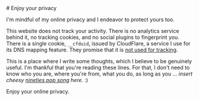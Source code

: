 <div class="greeting">
# Enjoy your privacy

</div>
<div id="post">

I'm mindful of my online privacy and I endeavor to protect yours too.

This website does not track your activity. There is no analytics service behind it, no tracking cookies, and no social plugins to fingerprint you. There is a single cookie, `__cfduid`, issued by CloudFlare, a service I use for its DNS mapping feature. They promise that it is [not used for tracking](https://support.cloudflare.com/hc/en-us/articles/200170156-What-does-the-CloudFlare-cfduid-cookie-do-).

This is a place where I write some thoughts, which I believe to be genuinely useful. I'm thankful that you're reading these lines. For that, I don't need to know who you are, where you're from, what you do, as long as you ... _insert cheesy [nineties pop song](https://www.youtube.com/watch?v=0Gl2QnHNpkA) here_. :)

Enjoy your online privacy.
